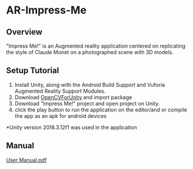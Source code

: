# AR-Impress-Me

Overview
-----
"Impress Me!" is an Augmented reality application centered on replicating the style of Claude Monet on a photographed scene with 3D models.

Setup Tutorial
-----

1. Install Unity, along with the Android Build Support and Vuforia Augmented Reality Support Modules.
2. Download [OpenCVForUnity](https://assetstore.unity.com/packages/tools/integration/opencv-for-unity-21088) and import package
3. Download "Impress Me!" project and open project on Unity.
4. click the play button to run the application on the editor/and or compile the app as an apk for android devices 

*Unity version 2018.3.12f1 was used in the application 

Manual
-----
[User Manual.pdf](User_s_Manual.pdf)


